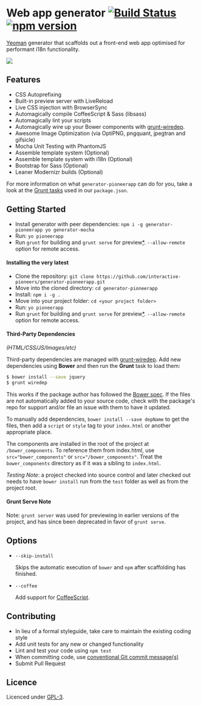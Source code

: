 # Web app generator [![Build Status](https://secure.travis-ci.org/interactive-pioneers/generator-pioneerapp.svg?branch=master)](http://travis-ci.org/interactive-pioneers/generator-pioneerapp) [![npm version](https://badge.fury.io/js/generator-pioneerapp.svg)](http://badge.fury.io/js/generator-pioneerapp)

[Yeoman](http://yeoman.io) generator that scaffolds out a front-end web app optimised for performant i18n functionality.

![](http://i.imgur.com/7fdTDk4.png)

## Features

* CSS Autoprefixing
* Built-in preview server with LiveReload
* Live CSS injection with BrowserSync
* Automagically compile CoffeeScript & Sass (libsass)
* Automagically lint your scripts
* Automagically wire up your Bower components with [grunt-wiredep](#third-party-dependencies).
* Awesome Image Optimization (via OptiPNG, pngquant, jpegtran and gifsicle)
* Mocha Unit Testing with PhantomJS
* Assemble template system (Optional)
* Assemble template system with i18n (Optional)
* Bootstrap for Sass (Optional)
* Leaner Modernizr builds (Optional)

For more information on what `generator-pioneerapp` can do for you, take a look at the [Grunt tasks](https://github.com/interactive-pioneers/generator-pioneerapp/blob/master/app/templates/_package.json) used in our `package.json`.


## Getting Started

- Install generator with peer dependencies: `npm i -g generator-pioneerapp yo generator-mocha`
- Run: `yo pioneerapp`
- Run `grunt` for building and `grunt serve` for preview[\*](#grunt-serve-note). `--allow-remote` option for remote access.

#### Installing the very latest

- Clone the repository: `git clone https://github.com/interactive-pioneers/generator-pioneerapp.git`
- Move into the cloned directory: `cd generator-pioneerapp`
- Install: `npm i -g .`
- Move into your project folder: `cd <your project folder>`
- Run: `yo pioneerapp`
- Run `grunt` for building and `grunt serve` for preview[\*](#grunt-serve-note). `--allow-remote` option for remote access.

#### Third-Party Dependencies

*(HTML/CSS/JS/Images/etc)*

Third-party dependencies are managed with [grunt-wiredep](https://github.com/stephenplusplus/grunt-wiredep). Add new dependencies using **Bower** and then run the **Grunt** task to load them:

```sh
$ bower install --save jquery
$ grunt wiredep
```

This works if the package author has followed the [Bower spec](https://github.com/bower/bower.json-spec). If the files are not automatically added to your source code, check with the package's repo for support and/or file an issue with them to have it updated.

To manually add dependencies, `bower install --save depName` to get the files, then add a `script` or `style` tag to your `index.html` or another appropriate place.

The components are installed in the root of the project at `/bower_components`. To reference them from index.html, use `src="bower_components"` or `src="/bower_components"`. Treat the `bower_components` directory as if it was a sibling to `index.html`.

*Testing Note*: a project checked into source control and later checked out needs to have `bower install` run from the `test` folder as well as from the project root.


#### Grunt Serve Note

Note: `grunt server` was used for previewing in earlier versions of the project, and has since been deprecated in favor of `grunt serve`.


## Options

* `--skip-install`

  Skips the automatic execution of `bower` and `npm` after scaffolding has finished.

* `--coffee`

  Add support for [CoffeeScript](http://coffeescript.org/).


## Contributing

* In lieu of a formal styleguide, take care to maintain the existing coding style
* Add unit tests for any new or changed functionality
* Lint and test your code using `npm test`
* When committing code, use [conventional Git commit message(s)](https://github.com/interactive-pioneers/conventions#commits)
* Submit Pull Request

## Licence

Licenced under [GPL-3](LICENSE).
